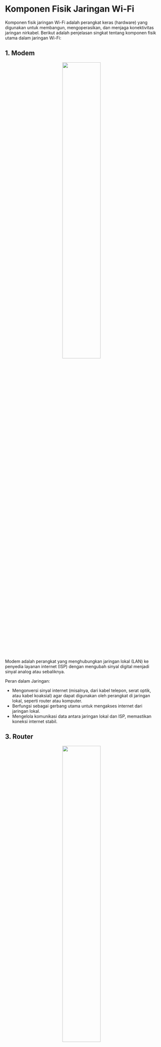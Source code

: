 # Komponen Fisik Jaringan Wi-Fi

Komponen fisik jaringan Wi-Fi adalah perangkat keras (hardware) yang digunakan untuk membangun, mengoperasikan, dan menjaga konektivitas jaringan nirkabel. Berikut adalah penjelasan singkat tentang komponen fisik utama dalam jaringan Wi-Fi:

## 1. Modem

<div align="center">
  <img src="https://github.com/fixploit03/Pentest-WiFi/blob/main/docs/img/modem.webp" width="50%" />
</div>

Modem adalah perangkat yang menghubungkan jaringan lokal (LAN) ke penyedia layanan internet (ISP) dengan mengubah sinyal digital menjadi sinyal analog atau sebaliknya.

Peran dalam Jaringan:
- Mengonversi sinyal internet (misalnya, dari kabel telepon, serat optik, atau kabel koaksial) agar dapat digunakan oleh perangkat di jaringan lokal, seperti router atau komputer.
- Berfungsi sebagai gerbang utama untuk mengakses internet dari jaringan lokal.
- Mengelola komunikasi data antara jaringan lokal dan ISP, memastikan koneksi internet stabil.


## 3. Router

<div align="center">
  <img src="https://github.com/fixploit03/Pentest-WiFi/blob/main/docs/img/router.jpg" width="50%" />
</div>

Dalam konteks Wi-Fi, router sering kali berfungsi ganda sebagai Access Point dan juga mengelola fungsi jaringan yang lebih luas, seperti pemberian alamat IP (DHCP) dan pemisahan jaringan (Firewall).

Peran dalam Jaringan:
- **Penghubung:** Menghubungkan jaringan lokal (LAN) ke internet (WAN).
- **Keamanan Jaringan:** Menerapkan aturan firewall, NAT (Network Address Translation), dan kebijakan akses.

## 4. Access Point (AP)

<div align="center">
  <img src="https://github.com/fixploit03/Pentest-WiFi/blob/main/docs/img/ap.jpg" width="50%" />
</div>

Access Point (AP) adalah komponen utama yang bertindak sebagai gerbang dan memancarkan sinyal nirkabel. Dalam pentest, AP adalah target serangan paling umum untuk mendapatkan akses ke jaringan.

Peran dalam Jaringan:
- **Titik Akses:** Menghubungkan perangkat nirkabel (Client/STA) ke jaringan berkabel (wired network).
- **Manajemen Sinyal:** Mengelola SSID, channel frekuensi, dan daya pancar.
- **Enkripsi:** Bertanggung jawab menerapkan protokol keamanan (Open, WEP, WPA, WPA2, WPA3) dan manajemen kunci.

## 5. Client/Station (STA)

<div align="center">
  <img src="https://github.com/fixploit03/Pentest-WiFi/blob/main/docs/img/client.jpeg" width="50%" />
</div>

Client atau Station adalah perangkat pengguna akhir yang terhubung ke AP, seperti laptop, smartphone, atau printer nirkabel.

Peran dalam Jaringan:
- **Penerima Sinyal:** Berinteraksi dan bertukar data dengan Access Point.
- **Otentikasi:** Menyediakan kredensial (kata sandi) untuk proses otentikasi jaringan.

## 6. Antena

<div align="center">
  <img src="https://github.com/fixploit03/Pentest-WiFi/blob/main/docs/img/antena.jpg" width="50%">
</div>

Antena adalah komponen fisik yang digunakan untuk memancarkan dan menerima sinyal radio dalam jaringan Wi-Fi. Dalam pentest, antena dapat menjadi faktor penting karena memengaruhi kekuatan dan jangkauan sinyal, yang dapat dieksploitasi untuk analisis atau serangan jarak jauh.

Peran dalam Jaringan:
- Memperkuat dan menyebarkan sinyal Wi-Fi untuk memperluas jangkauan jaringan.
- Menerima sinyal dari perangkat client untuk menjaga konektivitas nirkabel.
- Mempengaruhi kualitas dan stabilitas koneksi Wi-Fi, terutama di area dengan hambatan fisik.

## 7. Repeater/Extender

<div align="center">
  <img src="https://github.com/fixploit03/Pentest-WiFi/blob/main/docs/img/repeater.jpeg" width="50%">
</div>

Repeater atau Extender adalah perangkat yang digunakan untuk memperluas jangkauan sinyal Wi-Fi dengan menerima dan memancarkan ulang sinyal dari Access Point (AP) atau router. Dalam pentest, repeater dapat menjadi titik lemah karena sering kali memiliki konfigurasi keamanan yang kurang ketat.

Peran dalam Jaringan:

- Memperluas cakupan sinyal Wi-Fi ke area yang sulit dijangkau (dead zone).
- Meningkatkan kekuatan sinyal untuk perangkat client yang berada jauh dari AP.
- Menjaga konektivitas jaringan dengan mengulang sinyal tanpa memerlukan kabel tambahan.

## 8. Switch/Hub

<div align="center">
  <img src="https://github.com/fixploit03/Pentest-WiFi/blob/main/docs/img/switch.jpg" width="50%">
</div>

Switch atau Hub adalah perangkat yang digunakan untuk menghubungkan beberapa perangkat dalam jaringan kabel, seperti komputer, Access Point (AP), atau router. Dalam pentest, switch atau hub dapat menjadi target untuk analisis lalu lintas jaringan atau eksploitasi konfigurasi yang lemah.

Peran dalam Jaringan:
- Mendistribusikan koneksi jaringan ke beberapa perangkat melalui port Ethernet.
- Switch mengelola lalu lintas data secara cerdas dengan mengarahkan data hanya ke perangkat tujuan, sementara hub menyebarkan data ke semua port.
- Mendukung integrasi perangkat kabel dalam infrastruktur jaringan Wi-Fi.
